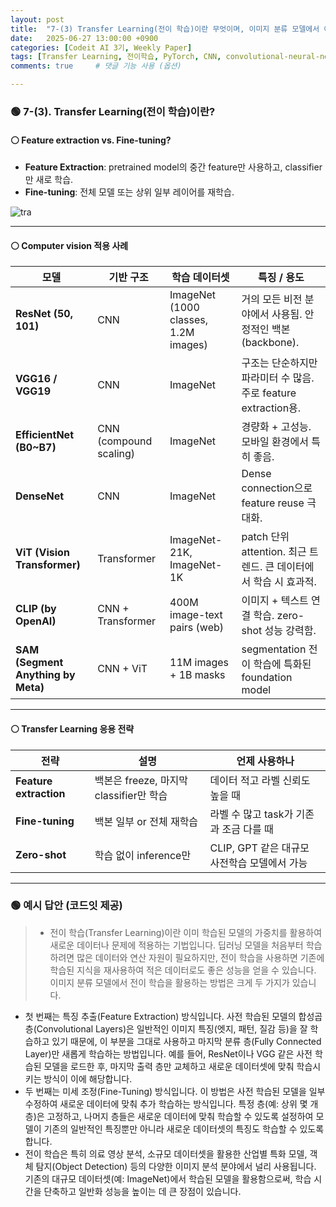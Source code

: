 ```yaml
---
layout: post
title:  "7-(3) Transfer Learning(전이 학습)이란 무엇이며, 이미지 분류 모델에서 어떻게 활용할 수 있나요?"
date:   2025-06-27 13:00:00 +0900
categories: [Codeit AI 3기, Weekly Paper]
tags: [Transfer Learning, 전이학습, PyTorch, CNN, convolutional-neural-network, Deep Learning, AI, Computer Vision]
comments: true     # 댓글 기능 사용 (옵션)

---
```



### 🟢 7-(3). Transfer Learning(전이 학습)이란?

#### ⚪ Feature extraction vs. Fine-tuning?

- **Feature Extraction**: pretrained model의 중간 feature만 사용하고, classifier만 새로 학습.
- **Fine-tuning**: 전체 모델 또는 상위 일부 레이어를 재학습.

![tra](https://www.mdpi.com/sensors/sensors-23-00570/article_deploy/html/images/sensors-23-00570-g001.png)


---

#### ⚪ Computer vision 적용 사례

| 모델 | 기반 구조 | 학습 데이터셋 | 특징 / 용도 |
|------|-----------|----------------|------------------|
| **ResNet (50, 101)** | CNN | ImageNet (1000 classes, 1.2M images) | 거의 모든 비전 분야에서 사용됨. 안정적인 백본(backbone). |
| **VGG16 / VGG19** | CNN | ImageNet | 구조는 단순하지만 파라미터 수 많음. 주로 feature extraction용. |
| **EfficientNet (B0~B7)** | CNN (compound scaling) | ImageNet | 경량화 + 고성능. 모바일 환경에서 특히 좋음. |
| **DenseNet** | CNN | ImageNet | Dense connection으로 feature reuse 극대화. |
| **ViT (Vision Transformer)** | Transformer | ImageNet-21K, ImageNet-1K | patch 단위 attention. 최근 트렌드. 큰 데이터에서 학습 시 효과적. |
| **CLIP (by OpenAI)** | CNN + Transformer | 400M image-text pairs (web) | 이미지 + 텍스트 연결 학습. zero-shot 성능 강력함. |
| **SAM (Segment Anything by Meta)** | CNN + ViT | 11M images + 1B masks | segmentation 전이 학습에 특화된 foundation model |


---

#### ⚪ Transfer Learning 응용 전략

| 전략 | 설명 | 언제 사용하나 |
|------|------|----------------|
| **Feature extraction** | 백본은 freeze, 마지막 classifier만 학습 | 데이터 적고 라벨 신뢰도 높을 때 |
| **Fine-tuning** | 백본 일부 or 전체 재학습 | 라벨 수 많고 task가 기존과 조금 다를 때 |
| **Zero-shot** | 학습 없이 inference만 | CLIP, GPT 같은 대규모 사전학습 모델에서 가능 |

---

### 🟢 예시 답안 (코드잇 제공)
>   - 전이 학습(Transfer Learning)이란 이미 학습된 모델의 가중치를 활용하여 새로운 데이터나 문제에 적용하는 기법입니다. 딥러닝 모델을 처음부터 학습하려면 많은 데이터와 연산 자원이 필요하지만, 전이 학습을 사용하면 기존에 학습된 지식을 재사용하여 적은 데이터로도 좋은 성능을 얻을 수 있습니다.  
이미지 분류 모델에서 전이 학습을 활용하는 방법은 크게 두 가지가 있습니다.
  - 첫 번째는 특징 추출(Feature Extraction) 방식입니다. 사전 학습된 모델의 합성곱 층(Convolutional Layers)은 일반적인 이미지 특징(엣지, 패턴, 질감 등)을 잘 학습하고 있기 때문에, 이 부분을 그대로 사용하고 마지막 분류 층(Fully Connected Layer)만 새롭게 학습하는 방법입니다. 예를 들어, ResNet이나 VGG 같은 사전 학습된 모델을 로드한 후, 마지막 출력 층만 교체하고 새로운 데이터셋에 맞춰 학습시키는 방식이 이에 해당합니다.
  - 두 번째는 미세 조정(Fine-Tuning) 방식입니다. 이 방법은 사전 학습된 모델을 일부 수정하여 새로운 데이터에 맞춰 추가 학습하는 방식입니다. 특정 층(예: 상위 몇 개 층)은 고정하고, 나머지 층들은 새로운 데이터에 맞춰 학습할 수 있도록 설정하여 모델이 기존의 일반적인 특징뿐만 아니라 새로운 데이터셋의 특징도 학습할 수 있도록 합니다.  
  - 전이 학습은 특히 의료 영상 분석, 소규모 데이터셋을 활용한 산업별 특화 모델, 객체 탐지(Object Detection) 등의 다양한 이미지 분석 분야에서 널리 사용됩니다. 기존의 대규모 데이터셋(예: ImageNet)에서 학습된 모델을 활용함으로써, 학습 시간을 단축하고 일반화 성능을 높이는 데 큰 장점이 있습니다.